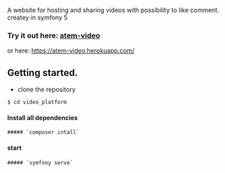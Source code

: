 A website for hosting and sharing videos with possibility to like comment. createy in symfony 5

### Try it out here:  [atem-video](https://atem-video.herokuapp.com/)
or here: https://atem-video.herokuapp.com/


## Getting started.

   - clone the repository

    $ cd video_platform

#### Install all dependencies

    ##### `composer intall`

 #### start 

    ##### `symfony serve`


